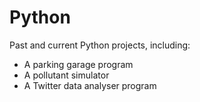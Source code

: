 # Python
Past and current Python projects, including:
- A parking garage program
- A pollutant simulator
- A Twitter data analyser program
